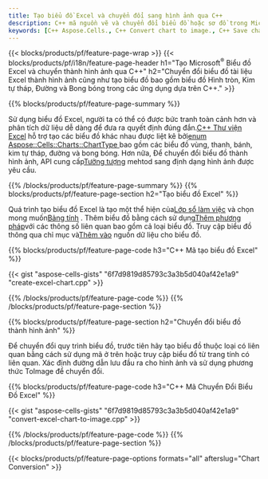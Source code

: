 ```yaml
---
title: Tạo biểu đồ Excel và chuyển đổi sang hình ảnh qua C++
description: C++ mã nguồn vẽ và chuyển đổi biểu đồ hoặc sơ đồ trong Microsoft Excel sử dụng Thư viện C++
keywords: [C++ Aspose.Cells., C++ Convert chart to image., C++ Save chart to image., C++ chart to image., create charts in C++., insert charts in C++., manage charts in C++]
---
```

{{< blocks/products/pf/feature-page-wrap >}}
{{< blocks/products/pf/i18n/feature-page-header h1="Tạo Microsoft<sup>&reg;</sup> Biểu đồ Excel và chuyển thành hình ảnh qua C++" h2="Chuyển đổi biểu đồ tài liệu Excel thành hình ảnh cũng như tạo biểu đồ bao gồm biểu đồ Hình tròn, Kim tự tháp, Đường và Bong bóng trong các ứng dụng dựa trên C++." >}}

{{% blocks/products/pf/feature-page-summary %}}

 Sử dụng biểu đồ Excel, người ta có thể có được bức tranh toàn cảnh hơn và phân tích dữ liệu dễ dàng để đưa ra quyết định đúng đắn.[C++ Thư viện Excel](/cells/vi/cpp/) hỗ trợ tạo các biểu đồ khác nhau được liệt kê bởi[enum Aspose::Cells::Charts::ChartType
](https://reference.aspose.com/cells/cpp/aspose.cells.charts/charttype/) bao gồm các biểu đồ vùng, thanh, bánh, kim tự tháp, đường và bong bóng. Hơn nữa, Để chuyển đổi biểu đồ thành hình ảnh, API cung cấp[Tưởng tượng](https://reference.aspose.com/cells/cpp/aspose.cells.charts/chart/toimage/) mehtod sang định dạng hình ảnh được yêu cầu.

{{% /blocks/products/pf/feature-page-summary %}}
{{% blocks/products/pf/feature-page-section h2="Tạo biểu đồ Excel" %}}

 Quá trình tạo biểu đồ Excel là tạo một thể hiện của[Lớp sổ làm việc](https://reference.aspose.com/cells/cpp/aspose.cells/workbook/) và chọn mong muốn[Bảng tính](https://reference.aspose.com/cells/cpp/aspose.cells/worksheet/) . Thêm biểu đồ bằng cách sử dụng[Thêm phương pháp](https://reference.aspose.com/cells/cpp/aspose.cells.charts/chartcollection/add/)với các thông số liên quan bao gồm cả loại biểu đồ. Truy cập biểu đồ thông qua chỉ mục và[Thêm vào](https://reference.aspose.com/cells/cpp/aspose.cells.charts/seriescollection/add/) nguồn dữ liệu cho biểu đồ.

{{% blocks/products/pf/feature-page-code h3="C++ Mã tạo biểu đồ Excel" %}}

{{< gist "aspose-cells-gists" "6f7d9819d85793c3a3b5d040af42e1a9" "create-excel-chart.cpp" >}}

{{% /blocks/products/pf/feature-page-code %}}
{{% /blocks/products/pf/feature-page-section %}}

{{% blocks/products/pf/feature-page-section h2="Chuyển đổi biểu đồ thành hình ảnh" %}}


Để chuyển đổi quy trình biểu đồ, trước tiên hãy tạo biểu đồ thuộc loại có liên quan bằng cách sử dụng mã ở trên hoặc truy cập biểu đồ từ trang tính có liên quan. Xác định đường dẫn lưu đầu ra cho hình ảnh và sử dụng phương thức ToImage để chuyển đổi.

 
{{% blocks/products/pf/feature-page-code h3="C++ Mã Chuyển Đổi Biểu Đồ Excel" %}}

{{< gist "aspose-cells-gists" "6f7d9819d85793c3a3b5d040af42e1a9" "convert-excel-chart-to-image.cpp" >}}

{{% /blocks/products/pf/feature-page-code %}}
{{% /blocks/products/pf/feature-page-section %}}

{{< blocks/products/pf/feature-page-options formats="all" afterslug="Chart Conversion" >}}
